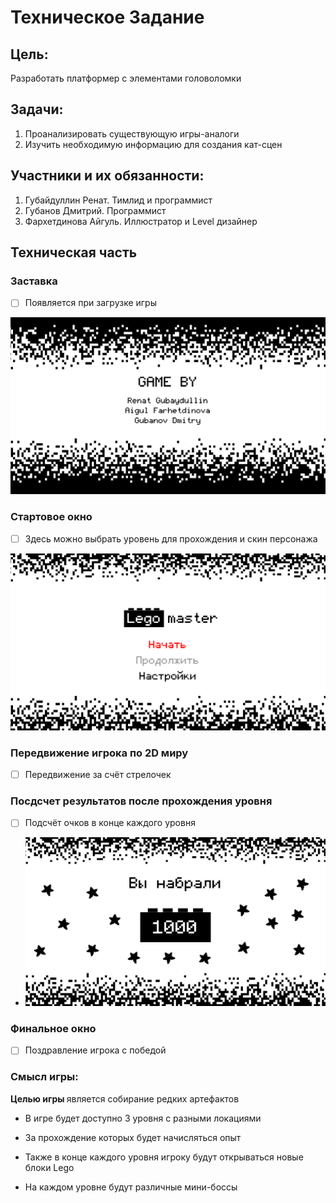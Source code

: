 # Техническое Задание
## Цель:
Разработать платформер с элементами головоломки
## Задачи:
1. Проанализировать существующую игры-аналоги
2. Изучить необходимую информацию для создания кат-сцен
## Участники и их обязанности:
1. Губайдуллин Ренат. Тимлид и программист
2. Губанов Дмитрий. Программист
3. Фархетдинова Айгуль. Иллюстратор и Level дизайнер
## Техническая часть
### Заставка
- [ ] Появляется при загрузке игры

![Иллюстрация к проекту](data/1.png)
### Стартовое окно
-[ ] Здесь можно выбрать уровень для прохождения и скин персонажа

![Иллюстрация к проекту](data/2.png)
### Передвижение игрока по 2D миру
-[ ] Передвижение за счёт стрелочек



### Посдсчет результатов после прохождения уровня
- [ ] Подсчёт очков в конце каждого уровня
- ![Иллюстрация к проекту](data/3.png)
### Финальное окно
-[ ] Поздравление игрока с победой
### Смысл игры:
<p> <strong>Целью игры </strong> является собирание редких артефактов</p>

- В игре будет доступно 3 уровня с разными локациями

- За прохождение которых будет начисляться опыт

- Также в конце каждого уровня игроку будут открываться новые блоки Lego

- На каждом уровне будут различные мини-боссы
